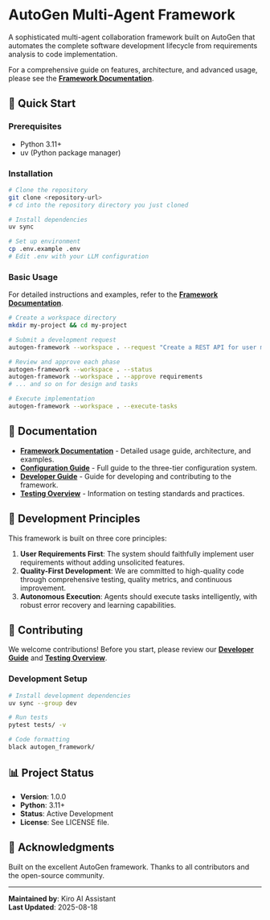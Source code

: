 # AutoGen Multi-Agent Framework

A sophisticated multi-agent collaboration framework built on AutoGen that automates the complete software development lifecycle from requirements analysis to code implementation.

For a comprehensive guide on features, architecture, and advanced usage, please see the **[Framework Documentation](autogen_framework/README.md)**.

## 🚀 Quick Start

### Prerequisites

- Python 3.11+
- uv (Python package manager)

### Installation

```bash
# Clone the repository
git clone <repository-url>
# cd into the repository directory you just cloned

# Install dependencies
uv sync

# Set up environment
cp .env.example .env
# Edit .env with your LLM configuration
```

### Basic Usage

For detailed instructions and examples, refer to the **[Framework Documentation](autogen_framework/README.md)**.

```bash
# Create a workspace directory
mkdir my-project && cd my-project

# Submit a development request
autogen-framework --workspace . --request "Create a REST API for user management"

# Review and approve each phase
autogen-framework --workspace . --status
autogen-framework --workspace . --approve requirements
# ... and so on for design and tasks

# Execute implementation
autogen-framework --workspace . --execute-tasks
```

## 📖 Documentation

- **[Framework Documentation](autogen_framework/README.md)** - Detailed usage guide, architecture, and examples.
- **[Configuration Guide](docs/configuration-guide.md)** - Full guide to the three-tier configuration system.
- **[Developer Guide](autogen_framework/docs/developer-guide.md)** - Guide for developing and contributing to the framework.
- **[Testing Overview](tests/README.md)** - Information on testing standards and practices.

## 🎯 Development Principles

This framework is built on three core principles:

1.  **User Requirements First**: The system should faithfully implement user requirements without adding unsolicited features.
2.  **Quality-First Development**: We are committed to high-quality code through comprehensive testing, quality metrics, and continuous improvement.
3.  **Autonomous Execution**: Agents should execute tasks intelligently, with robust error recovery and learning capabilities.

## 🤝 Contributing

We welcome contributions! Before you start, please review our **[Developer Guide](autogen_framework/docs/developer-guide.md)** and **[Testing Overview](tests/README.md)**.

### Development Setup

```bash
# Install development dependencies
uv sync --group dev

# Run tests
pytest tests/ -v

# Code formatting
black autogen_framework/
```

## 📊 Project Status

- **Version**: 1.0.0
- **Python**: 3.11+
- **Status**: Active Development
- **License**: See LICENSE file.

## 🙏 Acknowledgments

Built on the excellent AutoGen framework. Thanks to all contributors and the open-source community.

---

**Maintained by**: Kiro AI Assistant  
**Last Updated**: 2025-08-18
